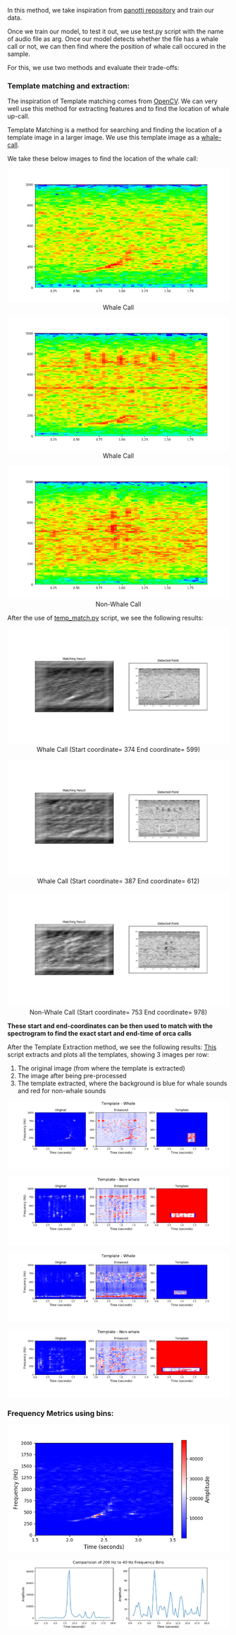 In this method, we take inspiration from [panotti repository](https://github.com/drscotthawley/panotti) and train our data.

Once we train our model, to test it out, we use test.py script with the name of audio file as arg.
Once our model detects whether the file has a whale call or not, we can then find where the position of whale call occured in the sample.

For this, we use two methods and evaluate their trade-offs:

### Template matching and extraction:
The inspiration of Template matching comes from [OpenCV](https://opencv-python-tutroals.readthedocs.io/en/latest/py_tutorials/py_imgproc/py_template_matching/py_template_matching.html). We can very well use this method for extracting features and to find the location of whale up-call.

Template Matching is a method for searching and finding the location of a template image in a larger image. We use this template image as a [whale-call](https://github.com/ZER-0-NE/OrcaCNN-Demo/blob/master/Method_1/assets/whale_template.png).

We take these below images to find the location of the whale call:


<p align="center">
  <img  src=assets/whale1.png/>
  Whale Call
</p>


<p align="center">
  <img  src=assets/whale2.png/>
  Whale Call
</p>


<p align="center">
  <img  src=assets/nonwhale1.png/>
  Non-Whale Call
</p>


After the use of [temp_match.py](https://github.com/ZER-0-NE/OrcaCNN-Demo/blob/master/Method_1/temp_match.py) script, we see the following results:


<p align="center">
  <img  src=assets/Figure1.png/>
  Whale Call (Start coordinate= 374 End coordinate= 599)
</p>

<p align="center">
  <img  src=assets/Figure_1.png/>
  Whale Call (Start coordinate= 387 End coordinate= 612)
</p>

<p align="center">
  <img  src=assets/Figure_2.png/>
 Non-Whale Call (Start coordinate= 753 End coordinate= 978)
</p>

**These start and end-coordinates can be then used to match with the spectrogram to find the exact start and end-time of orca calls**

After the Template Extraction method, we see the following results:
[This](https://github.com/ZER-0-NE/OrcaCNN-Demo/blob/master/Method_1/temp_extract.py) script extracts and plots all the templates, showing 3 images per row:

1. The original image (from where the template is extracted)
2. The image after being pre-processed
3. The template extracted, where the background is blue for whale sounds and 
red for non-whale sounds

<p align="center">
  <img  src=assets/whale_ext1.png/>
</p>


<p align="center">
  <img  src=assets/nonwhale_ext1.png/>
</p>


<p align="center">
  <img  src=assets/whale_ext2.png/>
</p>


<p align="center">
  <img  src=assets/nonwhale_ext2.png/>
</p>


### Frequency Metrics using bins:


![](assets/Fig2.png)

![](assets/Fig3.png)



